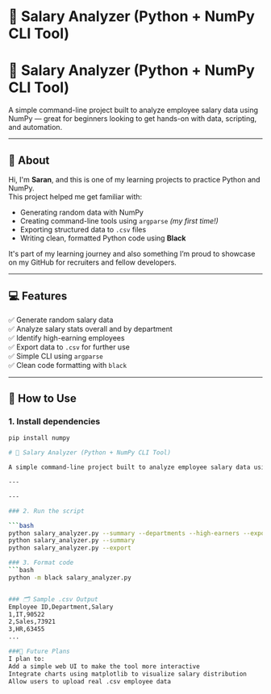 # 🧮 Salary Analyzer (Python + NumPy CLI Tool)
# 🧮 Salary Analyzer (Python + NumPy CLI Tool)

A simple command-line project built to analyze employee salary data using NumPy — great for beginners looking to get hands-on with data, scripting, and automation.

---

## 👋 About

Hi, I'm **Saran**, and this is one of my learning projects to practice Python and NumPy.  
This project helped me get familiar with:

- Generating random data with NumPy
- Creating command-line tools using `argparse` *(my first time!)*
- Exporting structured data to `.csv` files
- Writing clean, formatted Python code using **Black**

It's part of my learning journey and also something I’m proud to showcase on my GitHub for recruiters and fellow developers.

---

## 💻 Features

✅ Generate random salary data  
✅ Analyze salary stats overall and by department  
✅ Identify high-earning employees  
✅ Export data to `.csv` for further use  
✅ Simple CLI using `argparse`  
✅ Clean code formatting with `black`

---

## 🚀 How to Use

### 1. Install dependencies

```bash
pip install numpy

# 🧮 Salary Analyzer (Python + NumPy CLI Tool)

A simple command-line project built to analyze employee salary data using NumPy — great for beginners looking to get hands-on with data, scripting, and automation.

---

---

### 2. Run the script

```bash
python salary_analyzer.py --summary --departments --high-earners --export
python salary_analyzer.py --summary
python salary_analyzer.py --export

### 3. Format code
```bash
python -m black salary_analyzer.py


### 🗂 Sample .csv Output
Employee ID,Department,Salary
1,IT,90522
2,Sales,73921
3,HR,63455
...

###🌱 Future Plans
I plan to:
Add a simple web UI to make the tool more interactive
Integrate charts using matplotlib to visualize salary distribution
Allow users to upload real .csv employee data








